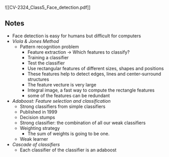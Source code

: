 
![[CV-2324_Class5_Face_detection.pdf]]
## Notes
- Face detection is easy for humans but difficult for computers
- *Viola & Jones Method*
	- Pattern recognition problem
		- Feature extraction -> Which features to classify?
		- Training a classifier
		- Test the classifier
		- Use rectangular features of different sizes, shapes and positions
		- These features help to detect edges, lines and center-surround structures
		- The feature vecture is very large
		- Integral image, a fast way to compute the rectangle features
		- some of the features can be redundant
- *Adaboost: Feature selection and classification*
	- Strong classifiers from simple classifiers
	- Published in 1999
	- Decision stumps
	- Strong classifier: the combination of all our weak classifiers
	- Weighting strategy
		- The sum of weights is going to be one.
	- Weak learner
- *Cascade of classifiers*
	- Each classifier of the classifier is an adaboost
